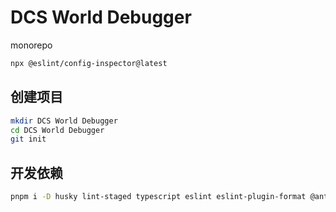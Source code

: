 # DCS World Debugger

monorepo

```bash
npx @eslint/config-inspector@latest
```

## 创建项目

```bash
mkdir DCS World Debugger
cd DCS World Debugger
git init
```

## 开发依赖

```bash
pnpm i -D husky lint-staged typescript eslint eslint-plugin-format @antfu/eslint-config stylelint @unocss/eslint-plugin stylelint-config-zzjtnb -w
```
